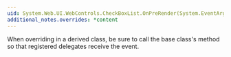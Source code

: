 ```yaml
---
uid: System.Web.UI.WebControls.CheckBoxList.OnPreRender(System.EventArgs)
additional_notes.overrides: *content
---
```


<p>When overriding <xref href="System.Web.UI.WebControls.CheckBoxList.OnPreRender(System.EventArgs)"></xref> in a derived class, be sure to call the base class's <xref href="System.Web.UI.WebControls.CheckBoxList.OnPreRender(System.EventArgs)"></xref> method so that registered delegates receive the event.</p>


